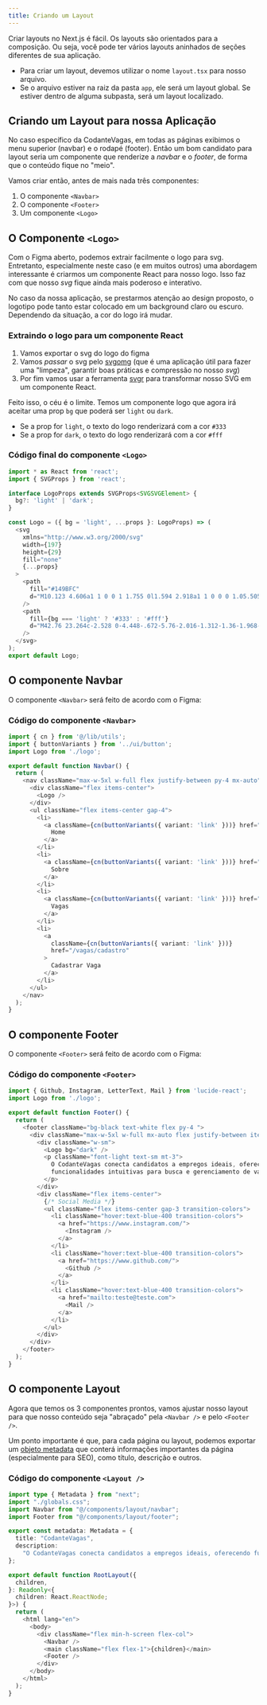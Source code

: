 ```yaml
---
title: Criando um Layout
---
```



Criar layouts no Next.js é fácil. Os layouts são orientados para a composição. Ou seja, você pode ter vários layouts aninhados de seções diferentes de sua aplicação.

- Para criar um layout, devemos utilizar o nome `layout.tsx` para nosso arquivo.
- Se o arquivo estiver na raiz da pasta `app`, ele será um layout global. Se estiver dentro de alguma subpasta, será um layout localizado.

## Criando um Layout para nossa Aplicação

No caso específico da CodanteVagas, em todas as páginas exibimos o menu superior (navbar) e o rodapé (footer). Então um bom candidato para layout seria um componente que renderize a *navbar* e o *footer*, de forma que o conteúdo fique no "meio".

Vamos criar então, antes de mais nada três componentes:

1. O componente `<Navbar>`
2. O componente `<Footer>`
3. Um componente `<Logo>`

## O Componente `<Logo>`

Com o Figma aberto, podemos extrair facilmente o logo para svg. Entretanto, especialmente neste caso (e em muitos outros) uma abordagem interessante é criarmos um componente React para nosso logo. Isso faz com que nosso *svg* fique ainda mais poderoso e interativo.

No caso da nossa aplicação, se prestarmos atenção ao design proposto, o logotipo pode tanto estar colocado em um background claro ou escuro. Dependendo da situação, a cor do logo irá mudar.

### Extraindo o logo para um componente React

1. Vamos exportar o svg do logo do figma
2. Vamos *passar* o svg pelo [svgomg](https://svgomg.net/) (que é uma aplicação útil para fazer uma "limpeza", garantir boas práticas e compressão no nosso *svg*)
3. Por fim vamos usar a ferramenta [svgr](https://react-svgr.com/playground/?typescript=true) para transformar nosso SVG em um componente React.

Feito isso, o céu é o limite. Temos um componente logo que agora irá aceitar uma prop `bg` que poderá ser `light` ou `dark`.

- Se a prop for `light`, o texto do logo renderizará com a cor `#333`
- Se a prop for `dark`, o texto do logo renderizará com a cor `#fff`

### Código final do componente `<Logo>`

```typescript
import * as React from 'react';
import { SVGProps } from 'react';

interface LogoProps extends SVGProps<SVGSVGElement> {
  bg?: 'light' | 'dark';
}

const Logo = ({ bg = 'light', ...props }: LogoProps) => (
  <svg
    xmlns="http://www.w3.org/2000/svg"
    width={197}
    height={29}
    fill="none"
    {...props}
  >
    <path
      fill="#149BFC"
      d="M10.123 4.606a1 1 0 0 1 1.755 0l1.594 2.918a1 1 0 0 0 1.05.505l3.276-.572a1 1 0 0 1 1.094 1.372l-1.287 3.066a1 1 0 0 0 .259 1.136l2.49 2.204a1 1 0 0 1-.39 1.71l-3.2.906a1 1 0 0 0-.727.911l-.17 3.321a1 1 0 0 1-1.582.762l-2.703-1.938a1 1 0 0 0-1.165 0l-2.702 1.938a1 1 0 0 1-1.582-.762l-.17-3.32a1 1 0 0 0-.727-.912l-3.2-.905a1 1 0 0 1-.39-1.711l2.49-2.204a1 1 0 0 0 .26-1.136L3.107 8.829a1 1 0 0 1 1.094-1.372l3.276.572a1 1 0 0 0 1.05-.505l1.595-2.918Z"
    />
    <path
      fill={bg === 'light' ? '#333' : '#fff'}
      d="M42.76 23.264c-2.528 0-4.448-.672-5.76-2.016-1.312-1.36-1.968-3.448-1.968-6.264 0-2.736.64-4.8 1.92-6.192 1.28-1.408 3.216-2.112 5.808-2.112.848 0 1.696.104 2.544.312.864.208 1.696.496 2.496.864v2.88c-.816-.512-1.608-.88-2.376-1.104a7.957 7.957 0 0 0-2.232-.336c-1.056 0-1.944.192-2.664.576-.704.368-1.24.968-1.608 1.8-.352.832-.528 1.944-.528 3.336 0 1.376.184 2.48.552 3.312.368.832.912 1.432 1.632 1.8.736.368 1.648.552 2.736.552.656 0 1.36-.112 2.112-.336.768-.224 1.56-.584 2.376-1.08v2.88c-.464.224-.984.424-1.56.6-.56.176-1.136.304-1.728.384-.592.096-1.176.144-1.752.144Zm13.27.096c-1.983 0-3.471-.552-4.463-1.656-.992-1.104-1.488-2.696-1.488-4.776 0-2.224.504-3.84 1.512-4.848 1.024-1.008 2.496-1.512 4.416-1.512 1.344 0 2.464.24 3.36.72.896.464 1.56 1.168 1.992 2.112.448.944.672 2.12.672 3.528 0 2.08-.52 3.672-1.56 4.776-1.024 1.104-2.504 1.656-4.44 1.656Zm0-2.496c.705 0 1.273-.16 1.705-.48.448-.32.776-.768.984-1.344.208-.592.312-1.296.312-2.112 0-.912-.112-1.656-.336-2.232-.208-.576-.536-1-.984-1.272-.432-.272-.992-.408-1.68-.408-.704 0-1.272.144-1.704.432-.432.288-.752.72-.96 1.296-.192.576-.288 1.304-.288 2.184 0 1.28.232 2.256.696 2.928.464.672 1.216 1.008 2.256 1.008Zm14.28 2.496a9.57 9.57 0 0 1-2.376-.288 5 5 0 0 1-1.992-1.008c-.575-.48-1.031-1.144-1.367-1.992-.32-.848-.48-1.928-.48-3.24 0-1.936.472-3.464 1.415-4.584.944-1.12 2.376-1.68 4.296-1.68.273 0 .624.032 1.056.096.433.064.873.176 1.32.336.465.144.864.376 1.2.696l-.672.96V5.888h3v14.28c0 .544-.16 1.016-.48 1.416-.303.4-.72.736-1.248 1.008a7.265 7.265 0 0 1-1.751.576c-.64.128-1.28.192-1.92.192Zm.096-2.592c.656 0 1.2-.08 1.632-.24.449-.16.672-.392.672-.696v-6.144a4.073 4.073 0 0 0-1.127-.456 4.935 4.935 0 0 0-1.153-.144c-.736 0-1.344.136-1.824.408-.48.256-.84.672-1.08 1.248-.24.56-.36 1.28-.36 2.16 0 .768.097 1.44.288 2.016a2.69 2.69 0 0 0 .985 1.368c.48.32 1.136.48 1.968.48Zm13.169 2.592a9.302 9.302 0 0 1-1.92-.192 5.247 5.247 0 0 1-1.632-.624 3.388 3.388 0 0 1-1.152-1.224c-.272-.528-.408-1.184-.408-1.968 0-.816.168-1.504.504-2.064a3.132 3.132 0 0 1 1.464-1.296c.656-.304 1.456-.456 2.4-.456.576 0 1.112.056 1.608.168.496.096.944.232 1.344.408.4.176.728.368.984.576l.216 1.704c-.336-.224-.768-.4-1.296-.528a6.19 6.19 0 0 0-1.68-.216c-.848 0-1.48.136-1.896.408-.416.272-.624.696-.624 1.272 0 .4.112.736.336 1.008.224.256.512.456.864.6.352.128.72.192 1.104.192.88 0 1.512-.056 1.896-.168.4-.128.6-.392.6-.792v-4.776c0-.784-.248-1.352-.744-1.704-.496-.368-1.192-.552-2.088-.552-.688 0-1.392.12-2.112.36-.72.224-1.304.52-1.752.888v-2.76c.432-.272 1.08-.512 1.944-.72a11.871 11.871 0 0 1 2.784-.312c.416 0 .856.04 1.32.12.464.08.904.208 1.32.384.432.176.824.424 1.176.744.352.304.632.696.84 1.176.208.464.312 1.032.312 1.704v5.736c0 .752-.24 1.344-.72 1.776-.48.416-1.144.704-1.992.864-.848.176-1.848.264-3 .264Zm9.082-11.448a12.17 12.17 0 0 1 2.712-.888A14.536 14.536 0 0 1 97 10.736c.56-.08 1.088-.12 1.584-.12 1.12 0 2.048.152 2.784.456.752.288 1.312.752 1.68 1.392.384.624.576 1.448.576 2.472V23H100.6v-7.536c0-.304-.04-.592-.12-.864a1.781 1.781 0 0 0-.408-.744c-.192-.224-.456-.392-.792-.504-.336-.128-.768-.192-1.296-.192-.4 0-.808.04-1.224.12a4.9 4.9 0 0 0-1.056.312V23h-3.048V11.912Zm18.952 11.472c-1.248 0-2.2-.304-2.856-.912-.656-.624-.984-1.52-.984-2.688v-6.48h-1.872v-2.4h1.872V7.568h3.144v3.336h2.808v2.4h-2.808v6c0 .496.096.864.288 1.104.192.24.528.36 1.008.36.256 0 .52-.04.792-.12.288-.096.528-.208.72-.336v2.64a3.71 3.71 0 0 1-1.056.336c-.368.064-.72.096-1.056.096Zm10.258-.024c-1.2 0-2.248-.24-3.144-.72-.896-.496-1.592-1.216-2.088-2.16-.496-.944-.744-2.08-.744-3.408 0-2.112.504-3.72 1.512-4.824 1.024-1.12 2.456-1.68 4.296-1.68 1.328 0 2.392.288 3.192.864.816.576 1.408 1.4 1.776 2.472.384 1.056.568 2.32.552 3.792h-9.36l-.24-2.064h7.176l-.576.864c-.032-1.264-.256-2.168-.672-2.712-.4-.56-1.048-.84-1.944-.84-.544 0-1.024.128-1.44.384-.4.24-.712.648-.936 1.224-.208.576-.312 1.368-.312 2.376 0 1.248.296 2.208.888 2.88.592.656 1.496.984 2.712.984.496 0 .968-.048 1.416-.144.464-.112.888-.24 1.272-.384.4-.144.736-.28 1.008-.408v2.688c-.56.24-1.2.432-1.92.576-.704.16-1.512.24-2.424.24Zm12.736-.36-6.024-16.008h3.72l4.824 13.896h-1.08l4.8-13.872 3.432-.024L138.035 23h-3.432Zm15.019.36a9.302 9.302 0 0 1-1.92-.192 5.247 5.247 0 0 1-1.632-.624 3.388 3.388 0 0 1-1.152-1.224c-.272-.528-.408-1.184-.408-1.968 0-.816.168-1.504.504-2.064a3.132 3.132 0 0 1 1.464-1.296c.656-.304 1.456-.456 2.4-.456.576 0 1.112.056 1.608.168.496.096.944.232 1.344.408.4.176.728.368.984.576l.216 1.704c-.336-.224-.768-.4-1.296-.528a6.19 6.19 0 0 0-1.68-.216c-.848 0-1.48.136-1.896.408-.416.272-.624.696-.624 1.272 0 .4.112.736.336 1.008.224.256.512.456.864.6.352.128.72.192 1.104.192.88 0 1.512-.056 1.896-.168.4-.128.6-.392.6-.792v-4.776c0-.784-.248-1.352-.744-1.704-.496-.368-1.192-.552-2.088-.552-.688 0-1.392.12-2.112.36-.72.224-1.304.52-1.752.888v-2.76c.432-.272 1.08-.512 1.944-.72a11.871 11.871 0 0 1 2.784-.312c.416 0 .856.04 1.32.12.464.08.904.208 1.32.384.432.176.824.424 1.176.744.352.304.632.696.84 1.176.208.464.312 1.032.312 1.704v5.736c0 .752-.24 1.344-.72 1.776-.48.416-1.144.704-1.992.864-.848.176-1.848.264-3 .264Zm13.809 0c-1.136-.032-2.104-.28-2.904-.744-.8-.464-1.416-1.136-1.848-2.016-.416-.896-.624-1.992-.624-3.288 0-1.36.168-2.472.504-3.336.336-.88.8-1.56 1.392-2.04a5.22 5.22 0 0 1 2.112-1.032c.816-.192 1.68-.288 2.592-.288.944 0 1.776.12 2.496.36.736.24 1.312.592 1.728 1.056.432.464.648 1.056.648 1.776v9.456c0 .736-.12 1.4-.36 1.992a3.978 3.978 0 0 1-1.104 1.56c-.48.432-1.088.76-1.824.984-.736.24-1.616.36-2.64.36-.944 0-1.768-.072-2.472-.216-.704-.144-1.264-.304-1.68-.48v-2.712c.24.096.568.208.984.336.432.144.912.264 1.44.36a8.838 8.838 0 0 0 1.584.144c.848 0 1.488-.112 1.92-.336.448-.224.752-.52.912-.888.16-.368.24-.768.24-1.2v-1.896l.696.528a4.323 4.323 0 0 1-1.008.816c-.384.224-.816.4-1.296.528-.464.144-.96.216-1.488.216Zm.648-2.352c.432 0 .856-.048 1.272-.144a4.535 4.535 0 0 0 1.176-.48v-5.952c0-.384-.104-.664-.312-.84-.192-.192-.456-.32-.792-.384-.32-.08-.672-.12-1.056-.12-.848 0-1.512.176-1.992.528-.464.352-.792.84-.984 1.464-.192.624-.288 1.32-.288 2.088 0 1.168.256 2.104.768 2.808.512.688 1.248 1.032 2.208 1.032Zm13.199 2.352a9.302 9.302 0 0 1-1.92-.192 5.247 5.247 0 0 1-1.632-.624 3.388 3.388 0 0 1-1.152-1.224c-.272-.528-.408-1.184-.408-1.968 0-.816.168-1.504.504-2.064a3.132 3.132 0 0 1 1.464-1.296c.656-.304 1.456-.456 2.4-.456.576 0 1.112.056 1.608.168.496.096.944.232 1.344.408.4.176.728.368.984.576l.216 1.704c-.336-.224-.768-.4-1.296-.528a6.19 6.19 0 0 0-1.68-.216c-.848 0-1.48.136-1.896.408-.416.272-.624.696-.624 1.272 0 .4.112.736.336 1.008.224.256.512.456.864.6.352.128.72.192 1.104.192.88 0 1.512-.056 1.896-.168.4-.128.6-.392.6-.792v-4.776c0-.784-.248-1.352-.744-1.704-.496-.368-1.192-.552-2.088-.552-.688 0-1.392.12-2.112.36-.72.224-1.304.52-1.752.888v-2.76c.432-.272 1.08-.512 1.944-.72a11.871 11.871 0 0 1 2.784-.312c.416 0 .856.04 1.32.12.464.08.904.208 1.32.384.432.176.824.424 1.176.744.352.304.632.696.84 1.176.208.464.312 1.032.312 1.704v5.736c0 .752-.24 1.344-.72 1.776-.48.416-1.144.704-1.992.864-.848.176-1.848.264-3 .264Zm12.634 0c-.864 0-1.6-.096-2.208-.288a12.703 12.703 0 0 1-1.752-.648v-2.736c.368.24.752.472 1.152.696.416.208.856.376 1.32.504.48.128.992.192 1.536.192.64 0 1.112-.12 1.416-.36.32-.256.48-.56.48-.912 0-.336-.12-.592-.36-.768-.24-.192-.552-.352-.936-.48a38.153 38.153 0 0 0-1.224-.384 9.754 9.754 0 0 1-1.224-.384c-.4-.16-.768-.376-1.104-.648a3.076 3.076 0 0 1-.816-1.032c-.192-.432-.288-.952-.288-1.56 0-.72.144-1.328.432-1.824a3.53 3.53 0 0 1 1.128-1.2c.464-.304.976-.52 1.536-.648a6.542 6.542 0 0 1 1.632-.216c.912.032 1.648.144 2.208.336.56.176 1.088.408 1.584.696l.024 2.472a25.843 25.843 0 0 0-1.632-.816c-.528-.256-1.128-.384-1.8-.384-.624 0-1.112.112-1.464.336-.336.208-.504.504-.504.888 0 .336.104.608.312.816.208.208.48.368.816.48.336.112.704.224 1.104.336.4.112.816.24 1.248.384.432.128.832.32 1.2.576.368.256.664.6.888 1.032.24.416.36.976.36 1.68-.016.928-.264 1.68-.744 2.256-.48.56-1.112.968-1.896 1.224a7.615 7.615 0 0 1-2.424.384Z"
    />
  </svg>
);
export default Logo;

```

## O componente Navbar

O componente `<Navbar>` será feito de acordo com o Figma:

### Código do componente `<Navbar>`

```typescript
import { cn } from '@/lib/utils';
import { buttonVariants } from '../ui/button';
import Logo from './logo';

export default function Navbar() {
  return (
    <nav className="max-w-5xl w-full flex justify-between py-4 mx-auto">
      <div className="flex items-center">
        <Logo />
      </div>
      <ul className="flex items-center gap-4">
        <li>
          <a className={cn(buttonVariants({ variant: 'link' }))} href="/">
            Home
          </a>
        </li>
        <li>
          <a className={cn(buttonVariants({ variant: 'link' }))} href="/sobre">
            Sobre
          </a>
        </li>
        <li>
          <a className={cn(buttonVariants({ variant: 'link' }))} href="/vagas">
            Vagas
          </a>
        </li>
        <li>
          <a
            className={cn(buttonVariants({ variant: 'link' }))}
            href="/vagas/cadastro"
          >
            Cadastrar Vaga
          </a>
        </li>
      </ul>
    </nav>
  );
}

```

## O componente Footer

O componente `<Footer>` será feito de acordo com o Figma:

### Código do componente `<Footer>`

```typescript
import { Github, Instagram, LetterText, Mail } from 'lucide-react';
import Logo from './logo';

export default function Footer() {
  return (
    <footer className="bg-black text-white flex py-4 ">
      <div className="max-w-5xl w-full mx-auto flex justify-between items-center py-4">
        <div className="w-sm">
          <Logo bg="dark" />
          <p className="font-light text-sm mt-3">
            O CodanteVagas conecta candidatos a empregos ideais, oferecendo
            funcionalidades intuitivas para busca e gerenciamento de vagas.
          </p>
        </div>
        <div className="flex items-center">
          {/* Social Media */}
          <ul className="flex items-center gap-3 transition-colors">
            <li className="hover:text-blue-400 transition-colors">
              <a href="https://www.instagram.com/">
                <Instagram />
              </a>
            </li>
            <li className="hover:text-blue-400 transition-colors">
              <a href="https://www.github.com/">
                <Github />
              </a>
            </li>
            <li className="hover:text-blue-400 transition-colors">
              <a href="mailto:teste@teste.com">
                <Mail />
              </a>
            </li>
          </ul>
        </div>
      </div>
    </footer>
  );
}

```

## O componente Layout

Agora que temos os 3 componentes prontos, vamos ajustar nosso layout para que nosso conteúdo seja "abraçado" pela `<Navbar />` e pelo `<Footer />`.

Um ponto importante é que, para cada página ou layout, podemos exportar um [objeto metadata](https://nextjs.org/docs/app/building-your-application/optimizing/metadata) que conterá informações importantes da página (especialmente para SEO), como título, descrição e outros.

### Código do componente `<Layout />`

```typescript
import type { Metadata } from "next";
import "./globals.css";
import Navbar from "@/components/layout/navbar";
import Footer from "@/components/layout/footer";

export const metadata: Metadata = {
  title: "CodanteVagas",
  description:
    "O CodanteVagas conecta candidatos a empregos ideais, oferecendo funcionalidades intuitivas para busca e gerenciamento de vagas.",
};

export default function RootLayout({
  children,
}: Readonly<{
  children: React.ReactNode;
}>) {
  return (
    <html lang="en">
      <body>
        <div className="flex min-h-screen flex-col">
          <Navbar />
          <main className="flex flex-1">{children}</main>
          <Footer />
        </div>
      </body>
    </html>
  );
}
```
